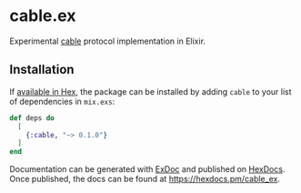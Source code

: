 # cable.ex

Experimental [cable](https://github.com/cabal-club/cable) protocol implementation in Elixir.

## Installation

If [available in Hex](https://hex.pm/docs/publish), the package can be installed
by adding `cable` to your list of dependencies in `mix.exs`:

```elixir
def deps do
  [
    {:cable, "~> 0.1.0"}
  ]
end
```

Documentation can be generated with [ExDoc](https://github.com/elixir-lang/ex_doc)
and published on [HexDocs](https://hexdocs.pm). Once published, the docs can
be found at <https://hexdocs.pm/cable_ex>.

